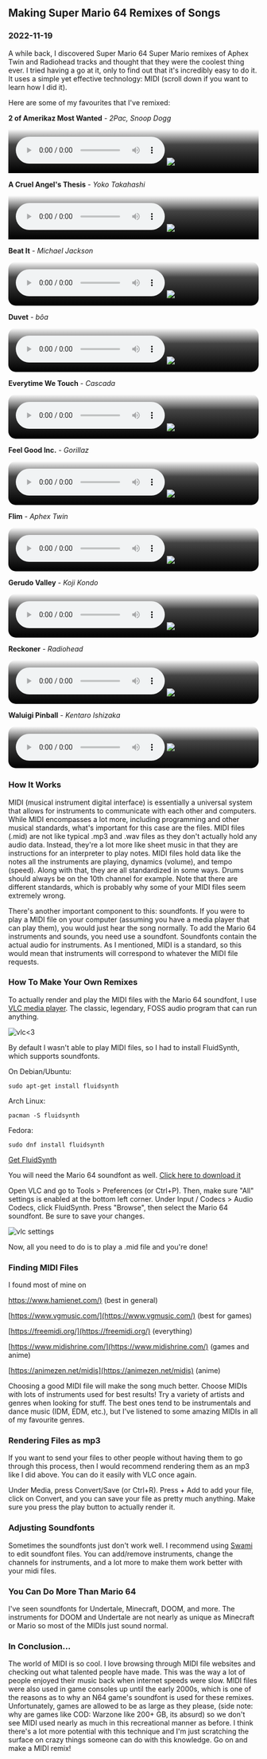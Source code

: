 <!---
title:Making Super Mario 64 Remixes of Songs
date:Sat, 19 Nov 2022 12:00:00 EST
description:Who knew making remixes could be so easy
--->

## Making Super Mario 64 Remixes of Songs

### 2022-11-19

A while back, I discovered Super Mario 64 Super Mario remixes of Aphex Twin and Radiohead tracks and thought that they were the coolest thing ever. I tried having a go at it, only to find out that it's incredibly easy to do it. It uses a simple yet effective technology: MIDI (scroll down if you want to learn how I did it).

Here are some of my favourites that I've remixed:

**2 of Amerikaz Most Wanted** - _2Pac, Snoop Dogg_

<div style="
background: rgb(0,0,0);
background: linear-gradient(0deg, rgba(0,0,0,1) 0%, rgba(68,68,68,1) 65%, rgba(255,255,255,0) 100%);
padding:15px;
max-width: 615px">
<audio controls><source src="../assets/audio/2_Of_Bowzaz_Most_Wanted.mp3" type="audio/mpeg"></audio>
<img class="no-border" style="max-height:100px;vertical-align: middle;" src="../assets/images/snoop.gif">
</div>

**A Cruel Angel's Thesis** - _Yoko Takahashi_

<div style="
background: rgb(0,0,0);
background: linear-gradient(0deg, rgba(0,0,0,1) 0%, rgba(68,68,68,1) 65%, rgba(255,255,255,0) 100%);
padding:15px;
max-width: 615px">
<audio controls><source src="../assets/audio/cruel_goombas_thesis.mp3" type="audio/mpeg"></audio>
<img class="no-border" style="max-height:100px;vertical-align: middle;" src="../assets/images/asuka_dance.gif">
</div>

**Beat It** - _Michael Jackson_

<div style="
background: rgb(0,0,0);
border-radius: 15px;
background: linear-gradient(0deg, rgba(0,0,0,1) 0%, rgba(68,68,68,1) 65%, rgba(255,255,255,0) 100%);
padding:15px;
max-width: 615px">
<audio controls><source src="../assets/audio/beat_it64.mp3" type="audio/mpeg"></audio>
<img class="no-border" style="max-height:100px;vertical-align: middle;" src="../assets/images/mario_jackson.gif">
</div>

**Duvet** - _bôa_

<div style="
background: rgb(0,0,0);
border-radius: 15px;
background: linear-gradient(0deg, rgba(0,0,0,1) 0%, rgba(68,68,68,1) 65%, rgba(255,255,255,0) 100%);
padding:15px;
max-width: 615px">
<audio controls><source src="../assets/audio/serial_experiments_mario.mp3" type="audio/mpeg"></audio>
<img class="no-border" style="max-height:100px;vertical-align: middle;" src="../assets/images/lain_dance.gif">
</div>

**Everytime We Touch** - _Cascada_

<div style="
background: rgb(0,0,0);
border-radius: 15px;
background: linear-gradient(0deg, rgba(0,0,0,1) 0%, rgba(68,68,68,1) 65%, rgba(255,255,255,0) 100%);
padding:15px;
max-width: 615px">
<audio controls><source src="../assets/audio/EverytimeWeTouch64.mp3" type="audio/mpeg"></audio>
<img class="no-border" style="max-height:100px;vertical-align: middle;" src="../assets/images/baby.gif">
</div>

**Feel Good Inc.** - _Gorillaz_

<div style="
background: rgb(0,0,0);
border-radius: 15px;
background: linear-gradient(0deg, rgba(0,0,0,1) 0%, rgba(68,68,68,1) 65%, rgba(255,255,255,0) 100%);
padding:15px;
max-width: 615px">
<audio controls><source src="../assets/audio/FeelGoombaInc.mp3" type="audio/mpeg"></audio>
<img class="no-border" style="max-height:100px;vertical-align: middle;" src="../assets/images/gorillaz.gif">
</div>

**Flim** - _Aphex Twin_

<div style="
background: rgb(0,0,0);
border-radius: 15px;
background: linear-gradient(0deg, rgba(0,0,0,1) 0%, rgba(68,68,68,1) 65%, rgba(255,255,255,0) 100%);
padding:15px;
max-width: 615px">
<audio controls><source src="../assets/audio/flim64.mp3" type="audio/mpeg"></audio>
<img class="no-border" style="max-height:100px;vertical-align: middle;" src="../assets/images/afx_dance.gif">
</div>

**Gerudo Valley** - _Koji Kondo_

<div style="
background: rgb(0,0,0);
border-radius: 15px;
background: linear-gradient(0deg, rgba(0,0,0,1) 0%, rgba(68,68,68,1) 65%, rgba(255,255,255,0) 100%);
padding:15px;
max-width: 615px">
<audio controls><source src="../assets/audio/gerudo64.mp3" type="audio/mpeg"></audio>
<img class="no-border" style="max-height:100px;vertical-align: middle;" src="../assets/images/lonk.gif">
</div>

**Reckoner** - _Radiohead_

<div style="
background: rgb(0,0,0);
border-radius: 15px;
background: linear-gradient(0deg, rgba(0,0,0,1) 0%, rgba(68,68,68,1) 65%, rgba(255,255,255,0) 100%);
padding:15px;
max-width: 615px
">
<audio controls><source src="../assets/audio/reckon64.mp3" type="audio/mpeg"></audio>
<img class="no-border" style="max-height:100px;vertical-align: middle;" src="../assets/images/thomdance.gif">
</div>

**Waluigi Pinball** - _Kentaro Ishizaka_

<div style="
background: rgb(0,0,0);
border-radius: 15px;
background: linear-gradient(0deg, rgba(0,0,0,1) 0%, rgba(68,68,68,1) 65%, rgba(255,255,255,0) 100%);
padding:15px;
max-width: 615px">
<audio controls style="vertical-align: middle;"><source src="../assets/audio/waluigi64.mp3" type="audio/mpeg"></audio>
<img class="no-border" style="max-height:100px;vertical-align: middle;" src="../assets/images/waluigi.gif">
</div>

### How It Works

MIDI (musical instrument digital interface) is essentially a universal system that allows for instruments to communicate with each other and computers. While MIDI encompasses a lot more, including programming and other musical standards, what's important for this case are the files. MIDI files (.mid) are not like typical .mp3 and .wav files as they don't actually hold any audio data. Instead, they're a lot more like sheet music in that they are instructions for an interpreter to play notes. MIDI files hold data like the notes all the instruments are playing, dynamics (volume), and tempo (speed). Along with that, they are all standardized in some ways. Drums should always be on the 10th channel for example. Note that there are different standards, which is probably why some of your MIDI files seem extremely wrong.

There's another important component to this: soundfonts. If you were to play a MIDI file on your computer (assuming you have a media player that can play them), you would just hear the song normally. To add the Mario 64 instruments and sounds, you need use a soundfont. Soundfonts contain the actual audio for instruments. As I mentioned, MIDI is a standard, so this would mean that instruments will correspond to whatever the MIDI file requests.

### How To Make Your Own Remixes

To actually render and play the MIDI files with the Mario 64 soundfont, I use [VLC media player](https://www.videolan.org/vlc/). The classic, legendary, FOSS audio program that can run anything.

![vlc<3](../assets/images/vlclessthan3.jpg)

By default I wasn't able to play MIDI files, so I had to install FluidSynth, which supports soundfonts.

On Debian/Ubuntu:

```
sudo apt-get install fluidsynth
```

Arch Linux:

```
pacman -S fluidsynth
```

Fedora:

```
sudo dnf install fluidsynth
```

[Get FluidSynth](https://www.fluidsynth.org/download/)

You will need the Mario 64 soundfont as well.
[Click here to download it](../assets/resources/Super_Mario_64_SF_v1.4.sf2)

Open VLC and go to Tools > Preferences (or Ctrl+P). Then, make sure "All" settings is enabled at the bottom left corner.
Under Input / Codecs > Audio Codecs, click FluidSynth. Press "Browse", then select the Mario 64 soundfont. Be sure to save your changes.

![vlc settings](../assets/images/vlc_settings.png)

Now, all you need to do is to play a .mid file and you're done!

### Finding MIDI Files

I found most of mine on

[https://www.hamienet.com/)](https://www.hamienet.com/) (best in general)

[https://www.vgmusic.com/](https://www.vgmusic.com/) (best for games)

[https://freemidi.org/](https://freemidi.org/) (everything)

[https://www.midishrine.com/](https://www.midishrine.com/) (games and anime)

[https://animezen.net/midis](https://animezen.net/midis) (anime)

Choosing a good MIDI file will make the song much better. Choose MIDIs with lots of instruments used for best results! Try a variety of artists and genres when looking for stuff. The best ones tend to be instrumentals and dance music (IDM, EDM, etc.), but I've listened to some amazing MIDIs in all of my favourite genres.

### Rendering Files as mp3

If you want to send your files to other people without having them to go through this process, then I would recommend rendering them as an mp3 like I did above. You can do it easily with VLC once again.

Under Media, press Convert/Save (or Ctrl+R).
Press + Add to add your file, click on Convert, and you can save your file as pretty much anything. Make sure you press the play button to actually render it.

### Adjusting Soundfonts

Sometimes the soundfonts just don't work well. I recommend using [Swami](http://www.swamiproject.org/) to edit soundfont files. You can add/remove instruments, change the channels for instruments, and a lot more to make them work better with your midi files.

### You Can Do More Than Mario 64

I've seen soundfonts for Undertale, Minecraft, DOOM, and more. The instruments for DOOM and Undertale are not nearly as unique as Minecraft or Mario so most of the MIDIs just sound normal.

### In Conclusion...

The world of MIDI is so cool. I love browsing through MIDI file websites and checking out what talented people have made. This was the way a lot of people enjoyed their music back when internet speeds were slow. MIDI files were also used in game consoles up until the early 2000s, which is one of the reasons as to why an N64 game's soundfont is used for these remixes. Unfortunately, games are allowed to be as large as they please, (side note: why are games like COD: Warzone like 200+ GB, its absurd) so we don't see MIDI used nearly as much in this recreational manner as before. I think there's a lot more potential with this technique and I'm just scratching the surface on crazy things someone can do with this knowledge. Go on and make a MIDI remix!
